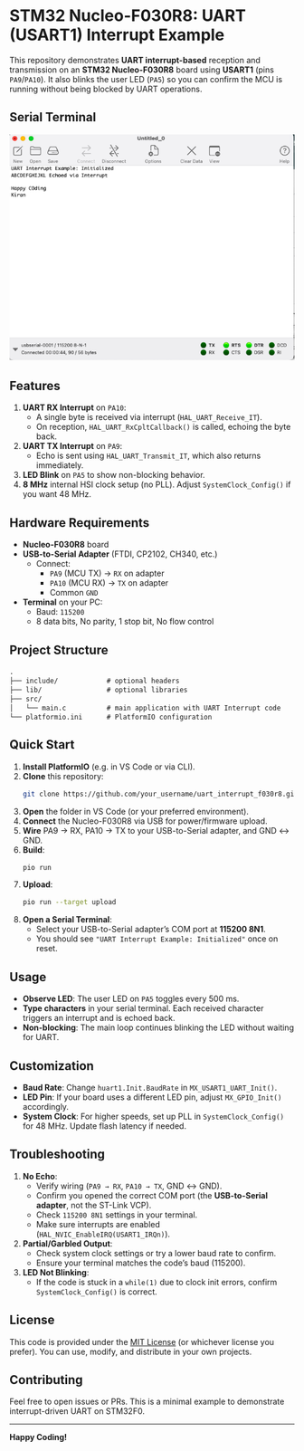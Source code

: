 # STM32 Nucleo-F030R8: UART (USART1) Interrupt Example

This repository demonstrates **UART interrupt-based** reception and transmission on an **STM32 Nucleo-F030R8** board using **USART1** (pins `PA9`/`PA10`). It also blinks the user LED (`PA5`) so you can confirm the MCU is running without being blocked by UART operations.

## Serial Terminal    
![alt text](<Screenshot 2025-01-25 at 9.01.38 PM.png>)

## Features

1. **UART RX Interrupt** on `PA10`:
   - A single byte is received via interrupt (`HAL_UART_Receive_IT`).
   - On reception, `HAL_UART_RxCpltCallback()` is called, echoing the byte back.
2. **UART TX Interrupt** on `PA9`:
   - Echo is sent using `HAL_UART_Transmit_IT`, which also returns immediately.
3. **LED Blink** on `PA5` to show non-blocking behavior.
4. **8 MHz** internal HSI clock setup (no PLL). Adjust `SystemClock_Config()` if you want 48 MHz.

## Hardware Requirements

- **Nucleo-F030R8** board  
- **USB-to-Serial Adapter** (FTDI, CP2102, CH340, etc.)
  - Connect:
    - `PA9` (MCU TX) → `RX` on adapter  
    - `PA10` (MCU RX) → `TX` on adapter  
    - Common `GND`  
- **Terminal** on your PC:
  - Baud: `115200`
  - 8 data bits, No parity, 1 stop bit, No flow control

## Project Structure

```
.
├── include/            # optional headers
├── lib/                # optional libraries
├── src/
│   └── main.c          # main application with UART Interrupt code
└── platformio.ini      # PlatformIO configuration
```

## Quick Start

1. **Install PlatformIO** (e.g. in VS Code or via CLI).  
2. **Clone** this repository:
   ```bash
   git clone https://github.com/your_username/uart_interrupt_f030r8.git
   ```
3. **Open** the folder in VS Code (or your preferred environment).
4. **Connect** the Nucleo-F030R8 via USB for power/firmware upload.  
5. **Wire** PA9 → RX, PA10 → TX to your USB-to-Serial adapter, and GND ↔ GND.
6. **Build**:
   ```bash
   pio run
   ```
7. **Upload**:
   ```bash
   pio run --target upload
   ```
8. **Open a Serial Terminal**:
   - Select your USB-to-Serial adapter’s COM port at **115200 8N1**.  
   - You should see `"UART Interrupt Example: Initialized"` once on reset.

## Usage

- **Observe LED**: The user LED on `PA5` toggles every 500 ms.  
- **Type characters** in your serial terminal. Each received character triggers an interrupt and is echoed back.  
- **Non-blocking**: The main loop continues blinking the LED without waiting for UART.

## Customization

- **Baud Rate**: Change `huart1.Init.BaudRate` in `MX_USART1_UART_Init()`.
- **LED Pin**: If your board uses a different LED pin, adjust `MX_GPIO_Init()` accordingly.
- **System Clock**: For higher speeds, set up PLL in `SystemClock_Config()` for 48 MHz. Update flash latency if needed.

## Troubleshooting

1. **No Echo**:
   - Verify wiring (`PA9 → RX`, `PA10 → TX`, GND ↔ GND).
   - Confirm you opened the correct COM port (the **USB-to-Serial adapter**, not the ST-Link VCP).
   - Check `115200 8N1` settings in your terminal.
   - Make sure interrupts are enabled (`HAL_NVIC_EnableIRQ(USART1_IRQn)`).
2. **Partial/Garbled Output**:
   - Check system clock settings or try a lower baud rate to confirm.
   - Ensure your terminal matches the code’s baud (115200).
3. **LED Not Blinking**:
   - If the code is stuck in a `while(1)` due to clock init errors, confirm `SystemClock_Config()` is correct.

## License

This code is provided under the [MIT License](LICENSE) (or whichever license you prefer). You can use, modify, and distribute in your own projects.

## Contributing

Feel free to open issues or PRs. This is a minimal example to demonstrate interrupt-driven UART on STM32F0.

---
**Happy Coding!**
